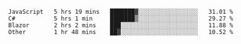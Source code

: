 <!--START_SECTION:waka-->

```text
JavaScript   5 hrs 19 mins   ███████▓░░░░░░░░░░░░░░░░░   31.01 %
C#           5 hrs 1 min     ███████▒░░░░░░░░░░░░░░░░░   29.27 %
Blazor       2 hrs 2 mins    ███░░░░░░░░░░░░░░░░░░░░░░   11.88 %
Other        1 hr 48 mins    ██▓░░░░░░░░░░░░░░░░░░░░░░   10.52 %
```

<!--END_SECTION:waka-->
